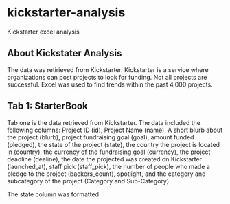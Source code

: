 # kickstarter-analysis
Kickstarter excel analysis

## About Kickstater Analysis
The data was retirieved from Kickstarter. Kickstarter is a service where organizations 
can post projects to look for funding. Not all projects are successful. Excel was used 
to find trends within the past 4,000 projects.

## Tab 1: StarterBook
Tab one is the data retrieved from Kickstarter. The data included the following columns:
Project ID (id), Project Name (name), A short blurb about the project (blurb), project 
fundraising goal (goal), amount funded (pledged), the state of the project (state), the 
country the project is located in (country), the currency of the fundraising goal 
(currency), the project deadline (dealine), the date the projected was created on 
Kickstarter (launched_at), staff pick (staff_pick), the number of people who made a 
pledge to the project (backers_count), spotlight, and the category and subcategory of the 
project (Category and Sub-Category)

The state column was formatted 
